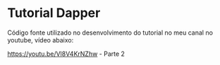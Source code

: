# Tutorial Dapper

Código fonte utilizado no desenvolvimento do tutorial no meu canal no youtube, vídeo abaixo:

https://youtu.be/Vl8V4KrNZhw - Parte 2
